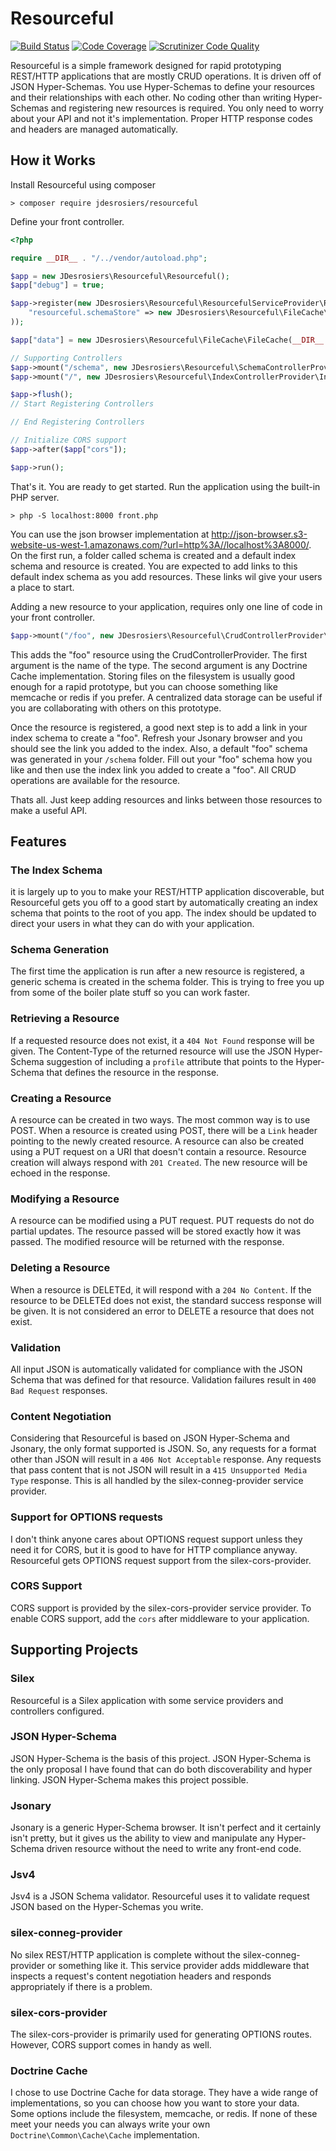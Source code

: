 Resourceful
===========
[![Build Status](https://travis-ci.org/jdesrosiers/resourceful.svg?branch=master)](https://travis-ci.org/jdesrosiers/resourceful)
[![Code Coverage](https://scrutinizer-ci.com/g/jdesrosiers/resourceful/badges/coverage.png?b=master)](https://scrutinizer-ci.com/g/jdesrosiers/resourceful/?branch=master)
[![Scrutinizer Code Quality](https://scrutinizer-ci.com/g/jdesrosiers/resourceful/badges/quality-score.png?b=master)](https://scrutinizer-ci.com/g/jdesrosiers/resourceful/?branch=master)

Resourceful is a simple framework designed for rapid prototyping REST/HTTP applications that are mostly CRUD operations.
It is driven off of JSON Hyper-Schemas.  You use Hyper-Schemas to define your resources and their relationships with
each other.  No coding other than writing Hyper-Schemas and registering new resources is required.  You only need to
worry about your API and not it's implementation.  Proper HTTP response codes and headers are managed automatically.

How it Works
------------
Install Resourceful using composer
```
> composer require jdesrosiers/resourceful
```

Define your front controller.
```php
<?php

require __DIR__ . "/../vendor/autoload.php";

$app = new JDesrosiers\Resourceful\Resourceful();
$app["debug"] = true;

$app->register(new JDesrosiers\Resourceful\ResourcefulServiceProvider\ResourcefulServiceProvider(), array(
    "resourceful.schemaStore" => new JDesrosiers\Resourceful\FileCache\FileCache(__DIR__ . "/../data"),
));

$app["data"] = new JDesrosiers\Resourceful\FileCache\FileCache(__DIR__ . "/../data");

// Supporting Controllers
$app->mount("/schema", new JDesrosiers\Resourceful\SchemaControllerProvider\SchemaControllerProvider());
$app->mount("/", new JDesrosiers\Resourceful\IndexControllerProvider\IndexControllerProvider($app["data"]));

$app->flush();
// Start Registering Controllers

// End Registering Controllers

// Initialize CORS support
$app->after($app["cors"]);

$app->run();
```

That's it.  You are ready to get started.  Run the application using the built-in PHP server.
```
> php -S localhost:8000 front.php
```

You can use the json browser implementation at
http://json-browser.s3-website-us-west-1.amazonaws.com/?url=http%3A//localhost%3A8000/.  On the first run, a folder
called schema is created and a default index schema and resource is created.  You are expected to add
links to this default index schema as you add resources.  These links wil give your users a place to start.

Adding a new resource to your application, requires only one line of code in your front controller.
```php
$app->mount("/foo", new JDesrosiers\Resourceful\CrudControllerProvider\CrudControllerProvider("foo", $app["data"]));
```

This adds the "foo" resource using the CrudControllerProvider.  The first argument is the name of the type.  The second
argument is any Doctrine Cache implementation.  Storing files on the filesystem is usually good enough for a rapid
prototype, but you can choose something like memcache or redis if you prefer.  A centralized
data storage can be useful if you are collaborating with others on this prototype.

Once the resource is registered, a good next step is to add a link in your index schema to create a "foo".  Refresh your
Jsonary browser and you should see the link you added to the index.  Also, a default "foo" schema was generated in your
`/schema` folder.  Fill out your "foo" schema how you like and then use the index link you added to create a "foo".
All CRUD operations are available for the resource.

Thats all.  Just keep adding resources and links between those resources to make a useful API.

Features
--------------------
### The Index Schema
it is largely up to you to make your REST/HTTP application discoverable, but Resourceful gets you off to a good start by
automatically creating an index schema that points to the root of you app.  The index should be updated to direct your
users in what they can do with your application.

### Schema Generation
The first time the application is run after a new resource is registered, a generic schema is created in the schema
folder.  This is trying to free you up from some of the boiler plate stuff so you can work faster.

### Retrieving a Resource
If a requested resource does not exist, it a `404 Not Found` response will be given.  The Content-Type of the returned
resource will use the JSON Hyper-Schema suggestion of including a `profile` attribute that points to the Hyper-Schema
that defines the resource in the response.

### Creating a Resource
A resource can be created in two ways.  The most common way is to use POST.  When a resource is created using POST, 
there will be a `Link` header pointing to the newly created resource.  A resource can also be created using a PUT
request on a URI that doesn't contain a resource.  Resource creation will always respond with `201 Created`.  The new
resource will be echoed in the response.

### Modifying a Resource
A resource can be modified using a PUT request.  PUT requests do not do partial updates.  The resource passed will be
stored exactly how it was passed.  The modified resource will be returned with the response.

### Deleting a Resource
When a resource is DELETEd, it will respond with a `204 No Content`.  If the resource to be DELETEd does not exist, the
standard success response will be given.  It is not considered an error to DELETE a resource that does not exist.

### Validation
All input JSON is automatically validated for compliance with the JSON Schema that was defined for that resource.
Validation failures result in `400 Bad Request` responses.

### Content Negotiation
Considering that Resourceful is based on JSON Hyper-Schema and Jsonary, the only format supported is JSON.  So, any
requests for a format other than JSON will result in a `406 Not Acceptable` response.  Any requests that pass content
that is not JSON will result in a `415 Unsupported Media Type` response.  This is all handled by the
silex-conneg-provider service provider.

### Support for OPTIONS requests
I don't think anyone cares about OPTIONS request support unless they need it for CORS, but it is good to have for HTTP
compliance anyway.  Resourceful gets OPTIONS request support from the silex-cors-provider.

### CORS Support
CORS support is provided by the silex-cors-provider service provider. To enable CORS support, add the `cors` after
middleware to your application.

Supporting Projects
-------------------
### Silex
Resourceful is a Silex application with some service providers and controllers configured.

### JSON Hyper-Schema
JSON Hyper-Schema is the basis of this project.  JSON Hyper-Schema is the only proposal I have found that can do both
discoverability and hyper linking.  JSON Hyper-Schema makes this project possible.

### Jsonary
Jsonary is a generic Hyper-Schema browser.  It isn't perfect and it certainly isn't pretty, but it gives us the ability
to view and manipulate any Hyper-Schema driven resource without the need to write any front-end code.

### Jsv4
Jsv4 is a JSON Schema validator.  Resourceful uses it to validate request JSON based on the Hyper-Schemas you write.

### silex-conneg-provider
No silex REST/HTTP application is complete without the silex-conneg-provider or something like it.  This service
provider adds middleware that inspects a request's content negotiation headers and responds appropriately if there is a
problem.

### silex-cors-provider
The silex-cors-provider is primarily used for generating OPTIONS routes.  However, CORS support comes in handy as well.

### Doctrine Cache
I chose to use Doctrine Cache for data storage.  They have a wide range of implementations, so you can choose
how you want to store your data.  Some options include the filesystem, memcache, or redis.  If none of these meet your
needs you can always write your own `Doctrine\Common\Cache\Cache` implementation.

